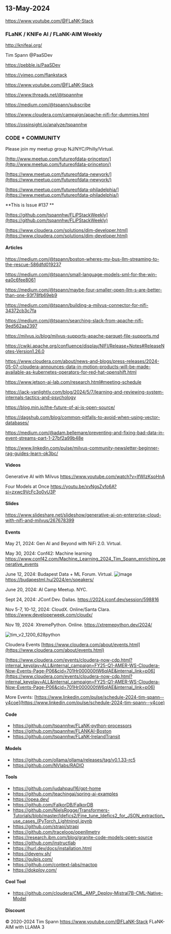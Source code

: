 ## 13-May-2024

https://www.youtube.com/@FLaNK-Stack

### FLaNK / KNIFe AI / FLaNK-AIM Weekly

http://knifeai.org/

Tim Spann @PaaSDev

https://pebble.is/PaaSDev

https://vimeo.com/flankstack

https://www.youtube.com/@FLaNK-Stack

https://www.threads.net/@tspannhw

https://medium.com/@tspann/subscribe

https://www.cloudera.com/campaign/apache-nifi-for-dummies.html

https://ossinsight.io/analyze/tspannhw




### CODE + COMMUNITY

Please join my meetup group NJ/NYC/Philly/Virtual. 

[http://www.meetup.com/futureofdata-princeton/](http://www.meetup.com/futureofdata-princeton/)

[https://www.meetup.com/futureofdata-newyork/](https://www.meetup.com/futureofdata-newyork/)

[https://www.meetup.com/futureofdata-philadelphia/](https://www.meetup.com/futureofdata-philadelphia/)



**This is Issue #137 **

[https://github.com/tspannhw/FLiPStackWeekly](https://github.com/tspannhw/FLiPStackWeekly)

[https://www.cloudera.com/solutions/dim-developer.html](https://www.cloudera.com/solutions/dim-developer.html)



#### Articles

https://medium.com/@tspann/boston-wheres-my-bus-llm-streaming-to-the-rescue-586dfd019237

https://medium.com/@tspann/small-language-models-sml-for-the-win-ea0c6fee8061

https://medium.com/@tspann/maybe-four-smaller-open-llm-s-are-better-than-one-93f78fb69eb9

https://medium.com/@tspann/building-a-milvus-connector-for-nifi-34372cb3c7fa

https://medium.com/@tspann/searching-slack-from-apache-nifi-9ed562aa2397

https://milvus.io/blog/milvus-supports-apache-parquet-file-supports.md

https://cwiki.apache.org/confluence/display/NIFI/Release+Notes#ReleaseNotes-Version1.26.0

https://www.cloudera.com/about/news-and-blogs/press-releases/2024-05-07-cloudera-announces-data-in-motion-products-will-be-made-available-as-kubernetes-operators-for-red-hat-openshift.html

https://www.jetson-ai-lab.com/research.html#meeting-schedule

https://jack-vanlightly.com/blog/2024/5/7/learning-and-reviewing-system-internals-tactics-and-psychology

https://blog.min.io/the-future-of-ai-is-open-source/

https://dagshub.com/blog/common-pitfalls-to-avoid-when-using-vector-databases/

https://medium.com/@adam.bellemare/preventing-and-fixing-bad-data-in-event-streams-part-1-27bf2a99b48e

https://www.linkedin.com/pulse/milvus-community-newsletter-beginner-rag-guides-learn-ok3bc/


#### Videos

Generative AI with Milvus
https://www.youtube.com/watch?v=IfWIzKsoHnA

Four Models at Once
https://youtu.be/xvNgsZyfo6A?si=zxwc9VcFc3o0vU3P



#### Slides

https://www.slideshare.net/slideshow/generative-ai-on-enterprise-cloud-with-nifi-and-milvus/267678399




#### Events


May 21, 2024:  Gen AI and Beyond with NiFi 2.0.  Virtual.

May 30, 2024:  Conf42: Machine learning 
https://www.conf42.com/Machine_Learning_2024_Tim_Spann_enriching_generative_events

June 12, 2024: Budapest Data + ML Forum. Virtual.
![image](https://github.com/tspannhw/FLiPStackWeekly/assets/18673814/f7c24719-5ab8-4b4f-87c5-26802234e3f0)
https://budapestml.hu/2024/en/speakers/

June 20, 2024:  AI Camp Meetup.   NYC.

Sept 24, 2024:  JConf.Dev. Dallas.
https://2024.jconf.dev/session/598816

Nov 5-7, 10-12, 2024:  CloudX.  Online/Santa Clara. https://www.developerweek.com/cloudx/

Nov 19, 2024: XtremePython. Online.
https://xtremepython.dev/2024/

![tim_v2_1200_628python](https://github.com/tspannhw/FLiPStackWeekly/assets/18673814/b41db3c7-d42c-42e1-924c-eff39cbdbab0)

Cloudera Events
[https://www.cloudera.com/about/events.html](https://www.cloudera.com/about/events.html)

[https://www.cloudera.com/events/cloudera-now-cdp.html?internal_keyplay=ALL&internal_campaign=FY25-Q1-AMER-WS-Cloudera-Now-Events-Page-P06&cid=701Hr000000tW6qIAE&internal_link=p06](https://www.cloudera.com/events/cloudera-now-cdp.html?internal_keyplay=ALL&internal_campaign=FY25-Q1-AMER-WS-Cloudera-Now-Events-Page-P06&cid=701Hr000000tW6qIAE&internal_link=p06)

More Events:
[https://www.linkedin.com/pulse/schedule-2024-tim-spann--y4coe](https://www.linkedin.com/pulse/schedule-2024-tim-spann--y4coe)


#### Code

* https://github.com/tspannhw/FLaNK-python-processors
* https://github.com/tspannhw/FLANKAI-Boston
* https://github.com/tspannhw/FLaNK-IrelandTransit

#### Models

* https://github.com/ollama/ollama/releases/tag/v0.1.33-rc5
* https://github.com/NVlabs/RADIO



#### Tools

* https://github.com/judahpaul16/gpt-home
* https://github.com/teachingai/spring-ai-examples
* https://opea.dev/
* https://github.com/FalkorDB/FalkorDB
* https://github.com/NielsRogge/Transformers-Tutorials/blob/master/Idefics2/Fine_tune_Idefics2_for_JSON_extraction_use_cases_(PyTorch_Lightning).ipynb
* https://github.com/strapi/strapi
* https://github.com/traceloop/openllmetry
* https://research.ibm.com/blog/granite-code-models-open-source
* https://github.com/instructlab
* https://hurl.dev/docs/installation.html
* https://devenv.sh/
* https://gulpjs.com/
* https://github.com/context-labs/mactop
* https://dokploy.com/


  
#### Cool Tool

* https://github.com/cloudera/CML_AMP_Deploy-Mistral7B-CML-Native-Model


#### Discount


&copy; 2020-2024 Tim Spann  https://www.youtube.com/@FLaNK-Stack
FLaNK-AIM with LLAMA 3
